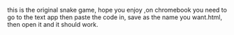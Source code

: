 this is the original snake game, hope you enjoy
,on chromebook you need to go to the text app then paste the code in, save as the name you want.html, then open it and it should work.
